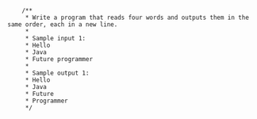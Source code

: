         /**
         * Write a program that reads four words and outputs them in the same order, each in a new line.
         *
         * Sample input 1:
         * Hello
         * Java
         * Future programmer
         *
         * Sample output 1:
         * Hello
         * Java
         * Future
         * Programmer
         */
